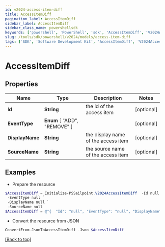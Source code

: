 ```yaml
---
id: v2024-access-item-diff
title: AccessItemDiff
pagination_label: AccessItemDiff
sidebar_label: AccessItemDiff
sidebar_class_name: powershellsdk
keywords: ['powershell', 'PowerShell', 'sdk', 'AccessItemDiff', 'V2024AccessItemDiff'] 
slug: /tools/sdk/powershell/v2024/models/access-item-diff
tags: ['SDK', 'Software Development Kit', 'AccessItemDiff', 'V2024AccessItemDiff']
---
```



# AccessItemDiff

## Properties

Name | Type | Description | Notes
------------ | ------------- | ------------- | -------------
**Id** | **String** | the id of the access item | [optional] 
**EventType** |  **Enum** [  "ADD",    "REMOVE" ] |  | [optional] 
**DisplayName** | **String** | the display name of the access item | [optional] 
**SourceName** | **String** | the source name of the access item | [optional] 

## Examples

- Prepare the resource
```powershell
$AccessItemDiff = Initialize-PSSailpoint.V2024AccessItemDiff  -Id null `
 -EventType null `
 -DisplayName null `
 -SourceName null
$AccessItemDiff = @"{  "Id": "null", "EventType": "null", "DisplayName": "null", "SourceName": "null" }"@
```

- Convert the resource from JSON
```powershell
ConvertFrom-JsonToAccessItemDiff -Json $AccessItemDiff
```


[[Back to top]](#) 

